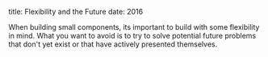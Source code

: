 title: Flexibility and the Future
date: 2016

When building small components, its important to build with some flexibility in mind. 
What you want to avoid is to try to solve potential future problems that don't yet exist 
or that have actively presented themselves.


